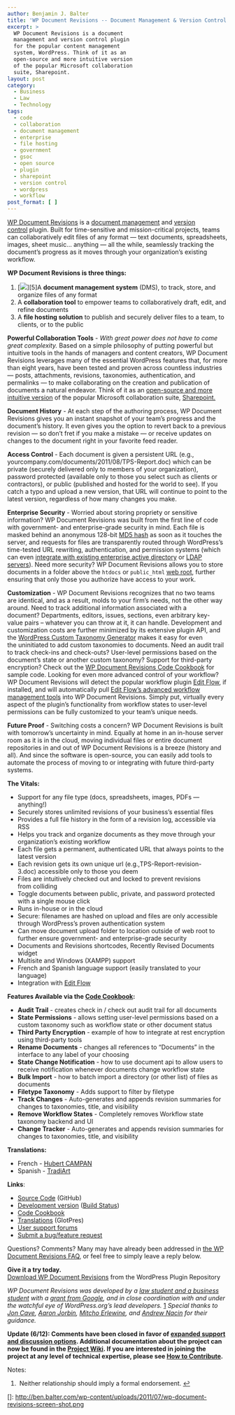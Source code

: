 ```yaml
---
author: Benjamin J. Balter
title: 'WP Document Revisions -- Document Management & Version Control for WordPress'
excerpt: >
  WP Document Revisions is a document
  management and version control plugin
  for the popular content management
  system, WordPress. Think of it as an
  open-source and more intuitive version
  of the popular Microsoft collaboration
  suite, Sharepoint.
layout: post
category:
  - Business
  - Law
  - Technology
tags:
  - code
  - collaboration
  - document management
  - enterprise
  - file hosting
  - government
  - gsoc
  - open source
  - plugin
  - sharepoint
  - version control
  - wordpress
  - workflow
post_format: [ ]
---
```

[WP Document Revisions](http://wordpress.org/extend/plugins/wp-document-revisions/) is a [document management](http://en.wikipedia.org/wiki/Document_management_system) and [version control](http://en.wikipedia.org/wiki/Revision_control) plugin. Built for time-sensitive and mission-critical projects, teams can collaboratively edit files of any format — text documents, spreadsheets, images, sheet music… anything — all the while, seamlessly tracking the document’s progress as it moves through your organization’s existing workflow.

**WP Document Revisions is three things:**

1.  [![](http://ben.balter.com/2011/04/04/when-all-you-have-is-a-pair-of-bolt-cutters/)][5]A **document management system** (DMS), to track, store, and organize files of any format
2.  A **collaboration tool** to empower teams to collaboratively draft, edit, and refine documents
3.  A **file hosting solution** to publish and securely deliver files to a team, to clients, or to the public





**Powerful Collaboration Tools** - *With great power does not have to come great complexity.* Based on a simple philosophy of putting powerful but intuitive tools in the hands of managers and content creators, WP Document Revisions leverages many of the essential WordPress features that, for more than eight years, have been tested and proven across countless industries — posts, attachments, revisions, taxonomies, authentication, and permalinks — to make collaborating on the creation and publication of documents a natural endeavor. Think of it as an [open-source and more intuitive version](http://sharepoint.microsoft.com/en-us/Pages/default.aspx) of the popular Microsoft collaboration suite, [Sharepoint.](http://en.wikipedia.org/wiki/MD5)

**Document History** - At each step of the authoring process, WP Document Revisions gives you an instant snapshot of your team’s progress and the document’s history. It even gives you the option to revert back to a previous revision — so don’t fret if you make a mistake — or receive updates on changes to the document right in your favorite feed reader.

**Access Control** - Each document is given a persistent URL (e.g., yourcompany.com/documents/2011/08/TPS-Report.doc) which can be private (securely delivered only to members of your organization), password protected (available only to those you select such as clients or contractors), or public (published and hosted for the world to see). If you catch a typo and upload a new version, that URL will continue to point to the latest version, regardless of how many changes you make.

**Enterprise Security** - Worried about storing propriety or sensitive information? WP Document Revisions was built from the first line of code with government- and enterprise-grade security in mind. Each file is masked behind an anonymous 128-bit [MD5 hash](http://wordpress.org/extend/plugins/active-directory-integration/) as soon as it touches the server, and requests for files are transparently routed through WordPress’s time-tested URL rewriting, authentication, and permission systems (which can even [integrate with existing enterprise active directory](http://wordpress.org/extend/plugins/simple-ldap-login/) or [LDAP servers](http://httpd.apache.org/docs/2.0/mod/core.html#documentroot)). Need more security? WP Document Revisions allows you to store documents in a folder above the `htdocs` or `public_html` [web root](http://themergency.com/generators/wordpress-custom-taxonomy/), further ensuring that only those you authorize have access to your work.

**Customization** - WP Document Revisions recognizes that no two teams are identical, and as a result, molds to your firm’s needs, not the other way around. Need to track additional information associated with a document? Departments, editors, issues, sections, even arbitrary key-value pairs – whatever you can throw at it, it can handle. Development and customization costs are further minimized by its extensive plugin API, and the [WordPress Custom Taxonomy Generator](https://github.com/benbalter/WP-Document-Revisions-Code-Cookbook) makes it easy for even the uninitiated to add custom taxonomies to documents. Need an audit trail to track check-ins and check-outs? User-level permissions based on the document’s state or another custom taxonomy? Support for third-party encryption? Check out the [WP Document Revisions Code Cookbook](http://editflow.org/) for sample code. Looking for even more advanced control of your workflow? WP Document Revisions will detect the popular workflow plugin [Edit Flow](http://ben.balter.com/2011/10/24/advanced-workflow-management-tools-for-wp-document-revisions/), if installed, and will automatically pull [Edit Flow’s advanced workflow management tools](http://omnimaki.com/) into WP Document Revisions. Simply put, virtually every aspect of the plugin’s functionality from workflow states to user-level permissions can be fully customized to your team’s unique needs.

**Future Proof** - Switching costs a concern? WP Document Revisions is built with tomorrow’s uncertainty in mind. Equally at home in an in-house server room as it is in the cloud, moving individual files or entire document repositories in and out of WP Document Revisions is a breeze (history and all). And since the software is open-source, you can easily add tools to automate the process of moving to or integrating with future third-party systems.

**The Vitals:**

*   Support for any file type (docs, spreadsheets, images, PDFs — anything!)
*   Securely stores unlimited revisions of your business’s essential files
*   Provides a full file history in the form of a revision log, accessible via RSS
*   Helps you track and organize documents as they move through your organization’s existing workflow
*   Each file gets a permanent, authenticated URL that always points to the latest version
*   Each revision gets its own unique url (e.g.,TPS-Report-revision-3.doc) accessible only to those you deem
*   Files are intuitively checked out and locked to prevent revisions from colliding
*   Toggle documents between public, private, and password protected with a single mouse click
*   Runs in-house or in the cloud
*   Secure: filenames are hashed on upload and files are only accessible through WordPress’s proven authentication system
*   Can move document upload folder to location outside of web root to further ensure government- and enterprise-grade security
*   Documents and Revisions shortcodes, Recently Revised Documents widget
*   Multisite and Windows (XAMPP) support
*   French and Spanish language support (easily translated to your language)
*   Integration with [Edit Flow](http://ben.balter.com/2011/10/24/advanced-workflow-management-tools-for-wp-document-revisions/)

**Features Available via the [Code Cookbook](https://github.com/benbalter/WP-Document-Revisions/):**

*   **Audit Trail** - creates check in / check out audit trail for all documents
*   **State Permissions** - allows setting user-level permissions based on a custom taxonomy such as workflow state or other document status
*   **Third Party Encryption** - example of how to integrate at rest encryption using third-party tools
*   **Rename Documents** - changes all references to “Documents” in the interface to any label of your choosing
*   **State Change Notification** - how to use document api to allow users to receive notification whenever documents change workflow state
*   **Bulk Import** - how to batch import a directory (or other list) of files as documents
*   **Filetype Taxonomy** - Adds support to filter by filetype
*   **Track Changes** - Auto-generates and appends revision summaries for changes to taxonomies, title, and visibility
*   **Remove Workflow States** - Completely removes Workflow state taxonomy backend and UI
*   **Change Tracker** - Auto-generates and appends revision summaries for changes to taxonomies, title, and visibility

**Translations:**

*   French - [Hubert CAMPAN](https://github.com/benbalter/WP-Document-Revisions/tree/develop)
*   Spanish - [TradiArt](http://travis-ci.org/#!/benbalter/WP-Document-Revisions)

**Links**:

*   [Source Code](http://translations.benbalter.com/projects/wp-document-revisions/) (GitHub)
*   [Development version](http://wordpress.org/tags/wp-document-revisions) ([Build Status](https://github.com/benbalter/WP-Document-Revisions/issues))
*   [Code Cookbook](https://github.com/benbalter/WP-Document-Revisions/)
*   [Translations](http://wordpress.org/extend/plugins/wp-document-revisions/faq/) (GlotPres)
*   [User support forums](http://ben.balter.com)
*   [Submit a bug/feature request](http://code.google.com/soc/)[  
    ](#note-2020-1 " Neither relationship should imply a formal endorsement.")

Questions? Comments? Many may have already been addressed in [the WP Document Revisions FAQ](http://joncave.co.uk/), or feel free to simply leave a reply below.

**Give it a try today.**  
[Download WP Document Revisions](http://aaron.jorb.in/) from the WordPress Plugin Repository

*WP Document Revisions was developed by a [law student and a business student](http://mitcho.com/) with a [grant from Google](http://andrewnacin.com/), and in close coordination with and under the watchful eye of WordPress.org’s lead developers.* [1](https://github.com/benbalter/WP-Document-Revisions/wiki/Where-to-get-Support-or-Report-an-Issue) *Special thanks to [Jon Cave](https://github.com/benbalter/WP-Document-Revisions/wiki), [Aaron Jorbin](https://github.com/benbalter/WP-Document-Revisions/wiki/How-to-Contribute), [Mitcho Erlewine](#return-note-2020-1), and [Andrew Nacin]() for their guidance.*

**Update (6/12): Comments have been closed in favor of [expanded support and discussion options](). Additional documentation about the project can now be found in the [Project Wiki](). If you are interested in joining the project at any level of technical expertise, please see [How to Contribute]().**

Notes:

1.   Neither relationship should imply a formal endorsement. [↩]()

 
 
 
 []: http://ben.balter.com/wp-content/uploads/2011/07/wp-document-revisions-screen-shot.png